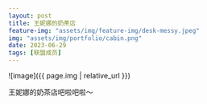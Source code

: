 ```yaml
---
layout: post
title: 王妮娜的奶茶店
feature-img: "assets/img/feature-img/desk-messy.jpeg"
img: "assets/img/portfolio/cabin.png"
date: 2023-06-29
tags: [联盟成员]
---
```


![image]({{ page.img | relative_url }})

王妮娜的奶茶店吧啦吧啦～

